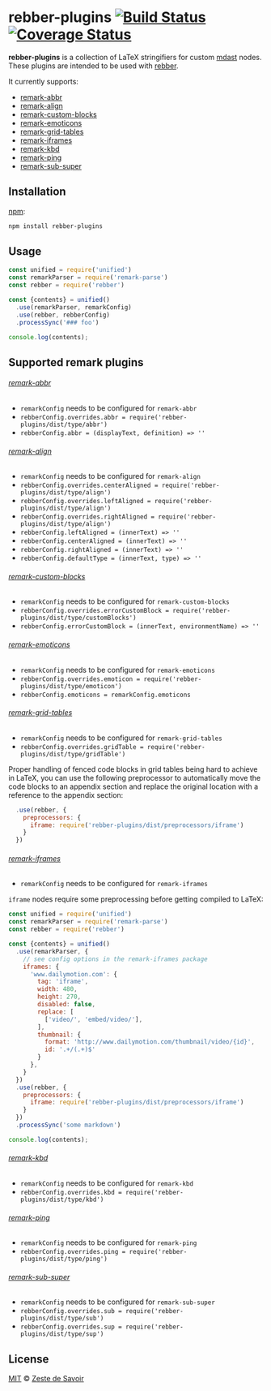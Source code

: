 # rebber-plugins [![Build Status][build-badge]][build-status] [![Coverage Status][coverage-badge]][coverage-status]


**rebber-plugins** is a collection of LaTeX stringifiers for custom [mdast][] nodes. These plugins are intended to be used with [rebber][].

It currently supports:

* [remark-abbr][]
* [remark-align][]
* [remark-custom-blocks][]
* [remark-emoticons][]
* [remark-grid-tables][]
* [remark-iframes][]
* [remark-kbd][]
* [remark-ping][]
* [remark-sub-super][]

## Installation

[npm][]:

```bash
npm install rebber-plugins
```

## Usage

```javascript
const unified = require('unified')
const remarkParser = require('remark-parse')
const rebber = require('rebber')

const {contents} = unified()
  .use(remarkParser, remarkConfig)
  .use(rebber, rebberConfig)
  .processSync('### foo')

console.log(contents);
```

## Supported remark plugins

###### [remark-abbr][]

* `remarkConfig` needs to be configured for `remark-abbr`
* `rebberConfig.overrides.abbr = require('rebber-plugins/dist/type/abbr')`
* `rebberConfig.abbr = (displayText, definition) => ''`


###### [remark-align][]

* `remarkConfig` needs to be configured for `remark-align`
* `rebberConfig.overrides.centerAligned = require('rebber-plugins/dist/type/align')`
* `rebberConfig.overrides.leftAligned = require('rebber-plugins/dist/type/align')`
* `rebberConfig.overrides.rightAligned = require('rebber-plugins/dist/type/align')`
* `rebberConfig.leftAligned = (innerText) => ''`
* `rebberConfig.centerAligned = (innerText) => ''`
* `rebberConfig.rightAligned = (innerText) => ''`
* `rebberConfig.defaultType = (innerText, type) => ''`


###### [remark-custom-blocks][]

* `remarkConfig` needs to be configured for `remark-custom-blocks`
* `rebberConfig.overrides.errorCustomBlock = require('rebber-plugins/dist/type/customBlocks')`
* `rebberConfig.errorCustomBlock = (innerText, environmentName) => ''`


###### [remark-emoticons][]

* `remarkConfig` needs to be configured for `remark-emoticons`
* `rebberConfig.overrides.emoticon = require('rebber-plugins/dist/type/emoticon')`
* `rebberConfig.emoticons = remarkConfig.emoticons`


###### [remark-grid-tables][]

* `remarkConfig` needs to be configured for `remark-grid-tables`
* `rebberConfig.overrides.gridTable = require('rebber-plugins/dist/type/gridTable')`

Proper handling of fenced code blocks in grid tables being hard to achieve in LaTeX, you can use the following preprocessor to automatically move the code blocks to an appendix section and replace the original location with a reference to the appendix section:

```js
  .use(rebber, {
    preprocessors: {
      iframe: require('rebber-plugins/dist/preprocessors/iframe')
    }
  })
```


###### [remark-iframes][]

* `remarkConfig` needs to be configured for `remark-iframes`

`iframe` nodes require some preprocessing before getting compiled to LaTeX:

```javascript
const unified = require('unified')
const remarkParser = require('remark-parse')
const rebber = require('rebber')

const {contents} = unified()
  .use(remarkParser, {
    // see config options in the remark-iframes package
    iframes: {
      'www.dailymotion.com': {
        tag: 'iframe',
        width: 480,
        height: 270,
        disabled: false,
        replace: [
          ['video/', 'embed/video/'],
        ],
        thumbnail: {
          format: 'http://www.dailymotion.com/thumbnail/video/{id}',
          id: '.+/(.+)$'
        }
      },
    }
  })
  .use(rebber, {
    preprocessors: {
      iframe: require('rebber-plugins/dist/preprocessors/iframe')
    }
  })
  .processSync('some markdown')

console.log(contents);
```


###### [remark-kbd][]

* `remarkConfig` needs to be configured for `remark-kbd`
* `rebberConfig.overrides.kbd = require('rebber-plugins/dist/type/kbd')`

###### [remark-ping][]

* `remarkConfig` needs to be configured for `remark-ping`
* `rebberConfig.overrides.ping = require('rebber-plugins/dist/type/ping')`


###### [remark-sub-super][]

* `remarkConfig` needs to be configured for `remark-sub-super`
* `rebberConfig.overrides.sub = require('rebber-plugins/dist/type/sub')`
* `rebberConfig.overrides.sup = require('rebber-plugins/dist/type/sup')`


## License

[MIT][license] © [Zeste de Savoir][zds]

<!-- Definitions -->

[build-badge]: https://img.shields.io/travis/zestedesavoir/zmarkdown.svg

[build-status]: https://travis-ci.org/zestedesavoir/zmarkdown

[coverage-badge]: https://img.shields.io/coveralls/zestedesavoir/zmarkdown.svg

[coverage-status]: https://coveralls.io/github/zestedesavoir/zmarkdown

[license]: https://github.com/zestedesavoir/zmarkdown/blob/master/packages/rebber-plugins/LICENSE-MIT

[rebber]: https://github.com/zestedesavoir/zmarkdown/blob/master/packages/rebber

[zds]: https://zestedesavoir.com

[npm]: https://www.npmjs.com/package/rebber-plugins

[mdast]: https://github.com/syntax-tree/mdast/blob/master/readme.md

[remark-abbr]: https://github.com/zestedesavoir/zmarkdown/tree/master/packages/remark-abbr#remark-abbr--

[remark-align]: https://github.com/zestedesavoir/zmarkdown/tree/master/packages/remark-align#remark-align--

[remark-custom-blocks]: https://github.com/zestedesavoir/zmarkdown/tree/master/packages/remark-custom-blocks#remark-custom-blocks--

[remark-emoticons]: https://github.com/zestedesavoir/zmarkdown/tree/master/packages/remark-emoticons#remark-emoticons--

[remark-grid-tables]: https://github.com/zestedesavoir/zmarkdown/tree/master/packages/remark-grid-tables#remark-grid-tables--

[remark-iframes]: https://github.com/zestedesavoir/zmarkdown/tree/master/packages/remark-iframes#remark-iframes--

[remark-kbd]: https://github.com/zestedesavoir/zmarkdown/tree/master/packages/remark-kbd#remark-kbd--

[remark-ping]: https://github.com/zestedesavoir/zmarkdown/tree/master/packages/remark-ping#remark-ping--

[remark-sub-super]: https://github.com/zestedesavoir/zmarkdown/tree/master/packages/remark-sub-super#remark-sub-super--
